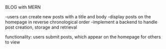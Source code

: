 BLOG with MERN

-users can create new posts with a title and body 
-display posts on the homepage in reverse chronological order 
-implement a backend to handle post creation, storage and retrieval 

functionality: users submit posts, which appear on the homepage for others to view
